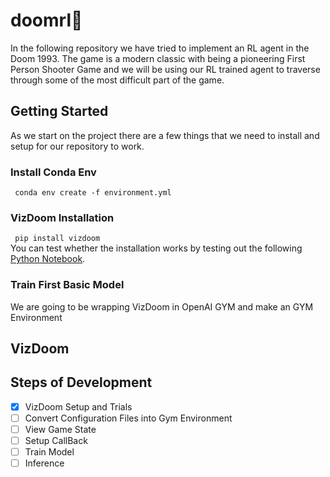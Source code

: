 # doomrl🔫
In the following repository we have tried to implement an RL agent in the Doom 1993. The game is a modern classic with being a pioneering First Person Shooter Game and we will be using our RL trained agent to traverse through some of the most difficult part of the game.
## Getting Started
As we start on the project there are a few things that we need to install and setup for our repository to work.
### Install Conda Env
``` conda env create -f environment.yml```
### VizDoom Installation
``` pip install vizdoom``` <br>
You can test whether the installation works by testing out the following [Python Notebook](vizdoom_demo.ipynb).
### Train First Basic Model
We are going to be wrapping VizDoom in OpenAI GYM and make an GYM Environment
## VizDoom
## Steps of Development
- [x] VizDoom Setup and Trials
- [ ] Convert Configuration Files into Gym Environment
- [ ] View Game State
- [ ] Setup CallBack
- [ ] Train Model
- [ ] Inference